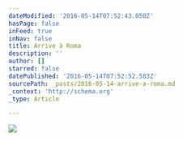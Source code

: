 ```yaml
---
dateModified: '2016-05-14T07:52:43.050Z'
hasPage: false
inFeed: true
inNav: false
title: Arrive à Roma
description: ''
author: []
starred: false
datePublished: '2016-05-14T07:52:52.583Z'
sourcePath: _posts/2016-05-14-arrive-a-roma.md
_context: 'http://schema.org'
_type: Article

---
```

![](https://the-grid-user-content.s3-us-west-2.amazonaws.com/d483e905-ee3b-4082-9ad1-2aef0e4a673d.jpg)